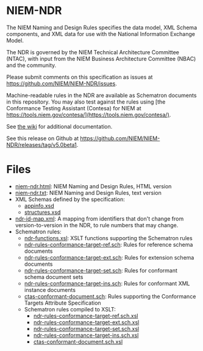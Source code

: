 
# NIEM-NDR

The NIEM Naming and Design Rules specifies the data model, XML Schema
components, and XML data for use with the National Information Exchange Model.

The NDR is governed by the NIEM Technical Architecture Committee (NTAC), with
input from the NIEM Business Architecture Committee (NBAC) and the community.

Please submit comments on this specification as issues at
https://github.com/NIEM/NIEM-NDR/issues.

Machine-readable rules in the NDR are available as Schematron documents in this
repository. You may also test against the rules using
[the Conformance Testing Assistant (Contesa) for NIEM at https://tools.niem.gov/contesa/](https://tools.niem.gov/contesa/).

See [the wiki](https://github.com/NIEM/NIEM-NDR/wiki) for additional documentation.

See this release on Github at <https://github.com/NIEM/NIEM-NDR/releases/tag/v5.0beta1>.

# Files

- [niem-ndr.html](niem-ndr.html): NIEM Naming and Design Rules, HTML version
- [niem-ndr.txt](niem-ndr.txt): NIEM Naming and Design Rules, text version
- XML Schemas defined by the specification:
    - [appinfo.xsd](appinfo.xsd)
    - [structures.xsd](structures.xsd)
- [ndr-id-map.xml](ndr-id-map.xml): A mapping from identifiers that don't change from version-to-version in the NDR, to rule numbers that may change.
- Schematron rules:
    - [ndr-functions.xsl](ndr-functions.xsl): XSLT functions supporting the Schematron rules
    - [ndr-rules-conformance-target-ref.sch](ndr-rules-conformance-target-ref.sch): Rules for reference schema documents
    - [ndr-rules-conformance-target-ext.sch](ndr-rules-conformance-target-ext.sch): Rules for extension schema documents
    - [ndr-rules-conformance-target-set.sch](ndr-rules-conformance-target-set.sch): Rules for conformant schema document sets
    - [ndr-rules-conformance-target-ins.sch](ndr-rules-conformance-target-ins.sch): Rules for conformant XML instance documents
    - [ctas-conformant-document.sch](ctas-conformant-document.sch): Rules supporting the Conformance Targets Attribute Specification
    - Schematron rules compiled to XSLT:
        - [ndr-rules-conformance-target-ref.sch.xsl](ndr-rules-conformance-target-ref.sch.xsl)
        - [ndr-rules-conformance-target-ext.sch.xsl](ndr-rules-conformance-target-ext.sch.xsl)
        - [ndr-rules-conformance-target-set.sch.xsl](ndr-rules-conformance-target-set.sch.xsl)
        - [ndr-rules-conformance-target-ins.sch.xsl](ndr-rules-conformance-target-ins.sch.xsl)
        - [ctas-conformant-document.sch.xsl](ctas-conformant-document.sch.xsl)
